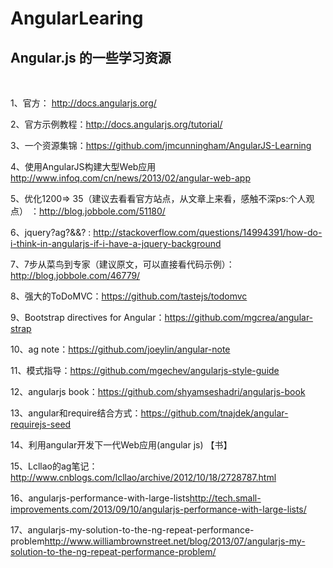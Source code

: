 AngularLearing
==============

<h2>Angular.js 的一些学习资源</h2>
<br>
<p>1、官方： <a href="http://docs.angularjs.org/">http://docs.angularjs.org/</a>
<p>2、官方示例教程：<a href="http://docs.angularjs.org/tutorial/">http://docs.angularjs.org/tutorial/</a>
<p>3、一个资源集锦：<a href="https://github.com/jmcunningham/AngularJS-Learning">https://github.com/jmcunningham/AngularJS-Learning</a>
<p>4、使用AngularJS构建大型Web应用<a href="http://www.infoq.com/cn/news/2013/02/angular-web-app">http://www.infoq.com/cn/news/2013/02/angular-web-app</a>
<p>5、优化1200=> 35（建议去看看官方站点，从文章上来看，感触不深ps:个人观点） ：<a href="http://blog.jobbole.com/51180/">http://blog.jobbole.com/51180/</a>
<p>6、jquery?ag?&&? : <a href="http://stackoverflow.com/questions/14994391/how-do-i-think-in-angularjs-if-i-have-a-jquery-background">http://stackoverflow.com/questions/14994391/how-do-i-think-in-angularjs-if-i-have-a-jquery-background</a>
<p>7、7步从菜鸟到专家（建议原文，可以直接看代码示例）：<a href="http://blog.jobbole.com/46779/">http://blog.jobbole.com/46779/</a>
<p>8、强大的ToDoMVC：<a href="https://github.com/tastejs/todomvc">https://github.com/tastejs/todomvc</a>
<p>9、Bootstrap directives for Angular：<a href="https://github.com/mgcrea/angular-strap">https://github.com/mgcrea/angular-strap</a>
<p>10、ag note：<a href="https://github.com/joeylin/angular-note">https://github.com/joeylin/angular-note</a>
<p>11、模式指导：<a href="https://github.com/mgechev/angularjs-style-guide">https://github.com/mgechev/angularjs-style-guide</a>
<p>12、angularjs book：<a href="https://github.com/shyamseshadri/angularjs-book">https://github.com/shyamseshadri/angularjs-book</a>
<p>13、angular和require结合方式：<a href="https://github.com/tnajdek/angular-requirejs-seed">https://github.com/tnajdek/angular-requirejs-seed</a>
<p>14、利用angular开发下一代Web应用(angular js) 【书】

<p>15、Lcllao的ag笔记：<a href="http://www.cnblogs.com/lcllao/archive/2012/10/18/2728787.html">http://www.cnblogs.com/lcllao/archive/2012/10/18/2728787.html</a>
<p>16、angularjs-performance-with-large-lists<a href="http://tech.small-improvements.com/2013/09/10/angularjs-performance-with-large-lists/">http://tech.small-improvements.com/2013/09/10/angularjs-performance-with-large-lists/</a>
<P>17、angularjs-my-solution-to-the-ng-repeat-performance-problem<a href="http://www.williambrownstreet.net/blog/2013/07/angularjs-my-solution-to-the-ng-repeat-performance-problem/">http://www.williambrownstreet.net/blog/2013/07/angularjs-my-solution-to-the-ng-repeat-performance-problem/</a>
